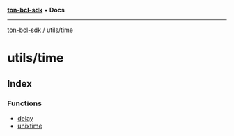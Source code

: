 [**ton-bcl-sdk**](../../README.md) • **Docs**

***

[ton-bcl-sdk](../../modules.md) / utils/time

# utils/time

## Index

### Functions

- [delay](functions/delay.md)
- [unixtime](functions/unixtime.md)
